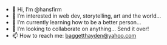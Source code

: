 - 👋 Hi, I’m @hansfirm
- 👀 I’m interested in web dev, storytelling, art and the world...
- 🌱 I’m currently learning how to be a better person...
- 💞️ I’m looking to collaborate on anything... Send it over!
- 📫 How to reach me: baggetthayden@yahoo.com

<!---
hansfirm/hansfirm is a ✨ special ✨ repository because its `README.md` (this file) appears on your GitHub profile.
You can click the Preview link to take a look at your changes.
--->
